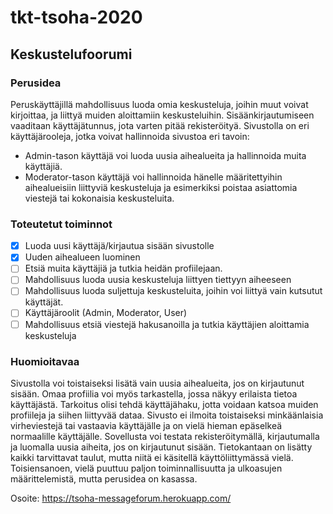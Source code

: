 # tkt-tsoha-2020


## Keskustelufoorumi

### Perusidea

Peruskäyttäjillä mahdollisuus luoda omia keskusteluja, joihin muut voivat kirjoittaa, ja liittyä muiden aloittamiin keskusteluihin. Sisäänkirjautumiseen vaaditaan käyttäjätunnus, jota varten pitää rekisteröityä.
Sivustolla on eri käyttäjärooleja, jotka voivat hallinnoida sivustoa eri tavoin:
 - Admin-tason käyttäjä voi luoda uusia aihealueita ja hallinnoida muita käyttäjiä.
 - Moderator-tason käyttäjä voi hallinnoida hänelle määritettyihin aihealueisiin liittyviä keskusteluja ja esimerkiksi poistaa asiattomia viestejä tai kokonaisia keskusteluita.
 
### Toteutetut toiminnot

- [x] Luoda uusi käyttäjä/kirjautua sisään sivustolle
- [x] Uuden aihealueen luominen
- [ ] Etsiä muita käyttäjiä ja tutkia heidän profiilejaan.
- [ ] Mahdollisuus luoda uusia keskusteluja liittyen tiettyyn aiheeseen
- [ ] Mahdollisuus luoda suljettuja keskusteluita, joihin voi liittyä vain kutsutut käyttäjät.
- [ ] Käyttäjäroolit (Admin, Moderator, User)
- [ ] Mahdollisuus etsiä viestejä hakusanoilla ja tutkia käyttäjien aloittamia keskusteluja

### Huomioitavaa
Sivustolla voi toistaiseksi lisätä vain uusia aihealueita, jos on kirjautunut sisään. Omaa profiilia voi myös tarkastella, jossa näkyy erilaista tietoa käyttäjästä.
Tarkoitus olisi tehdä käyttäjähaku, jotta voidaan katsoa muiden profiileja ja siihen liittyvää dataa. Sivusto ei ilmoita toistaiseksi minkäänlaisia
virheviestejä tai vastaavia käyttäjälle ja on vielä hieman epäselkeä normaalille käyttäjälle. Sovellusta voi testata rekisteröitymällä,
kirjautumalla ja luomalla uusia aiheita, jos on kirjautunut sisään. Tietokantaan on lisätty kaikki tarvittavat taulut, mutta niitä ei käsitellä käyttöliittymässä vielä.
Toisiensanoen, vielä puuttuu paljon toiminnallisuutta ja ulkoasujen määrittelemistä, mutta perusidea on kasassa.


Osoite: https://tsoha-messageforum.herokuapp.com/
